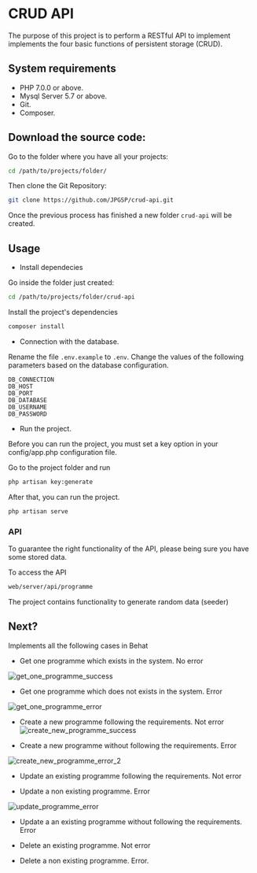 # CRUD API

The purpose of this project is to perform a RESTful API to implement implements the four 
basic functions of persistent storage (CRUD).

## System requirements

 - PHP 7.0.0 or above.
 - Mysql Server  5.7 or above.
 - Git.
 - Composer.
 
## Download the source code:

Go to the folder where you have all your projects:

```bash
cd /path/to/projects/folder/
```

Then clone the Git Repository:

```bash
git clone https://github.com/JPGSP/crud-api.git
```

Once the previous process has finished a new folder ```crud-api``` will be created.

## Usage

- Install dependecies

Go inside the folder just created:

```bash
cd /path/to/projects/folder/crud-api
```

Install the project's dependencies

```bash
composer install
```

- Connection with the database.

Rename the file ```.env.example``` to ```.env```.
Change the values of the following parameters based on the database configuration.

```
DB_CONNECTION
DB_HOST
DB_PORT
DB_DATABASE
DB_USERNAME
DB_PASSWORD
```

- Run the project.

Before you can run the project, you must set a key option in your config/app.php 
configuration file.

Go to the project folder and run

```bash
php artisan key:generate
```

After that, you can run the project.

```bash
php artisan serve
```

### API

To guarantee the right functionality of the API, please being sure you have some stored 
data.

To access the API
```bash
web/server/api/programme 
```

The project contains functionality to generate random data (seeder)

## Next?

Implements all the following cases in Behat

- Get one programme which exists in the system. No error

![get_one_programme_success](https://user-images.githubusercontent.com/31289182/49411283-3735e480-f760-11e8-8f4a-31a03359f15e.png)

- Get one programme which does not exists in the system. Error

![get_one_programme_error](https://user-images.githubusercontent.com/31289182/49411324-60567500-f760-11e8-9937-04bdee9e53d0.png)

- Create a new programme following the requirements. Not error 
![create_new_programme_success](https://user-images.githubusercontent.com/31289182/49411382-90057d00-f760-11e8-8ddd-45a783110efc.png)


- Create a new programme without following the requirements. Error

![create_new_programme_error_2](https://user-images.githubusercontent.com/31289182/49411407-b88d7700-f760-11e8-8c65-d60498063ba6.png)


- Update an existing programme following the requirements. Not error 


- Update a non existing programme. Error

![update_programme_error](https://user-images.githubusercontent.com/31289182/49411462-e96dac00-f760-11e8-9852-abbf996cb4f6.png)

- Update a an existing programme without following the requirements. Error


- Delete an existing programme. Not error


- Delete a non existing programme. Error.
